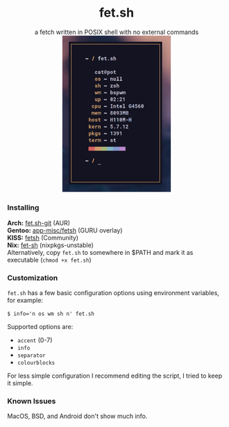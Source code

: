 <div align="center">
<h1>fet.sh</h1>
a fetch written in POSIX shell with no external commands
<br>
<img src="screenshot.png" width="250px">
</div>

### Installing
**Arch:** [fet.sh-git](https://aur.archlinux.org/packages/fet.sh-git) (AUR)  
**Gentoo:** [app-misc/fetsh](https://gpo.zugaina.org/Overlays/guru/app-misc/fetsh) (GURU overlay)  
**KISS:** [fetsh](https://github.com/kisslinux/community/tree/master/community/fetsh) (Community)  
**Nix:** [fet-sh](https://search.nixos.org/packages?show=fet-sh&query=fet-sh&channel=unstable) (nixpkgs-unstable)  
Alternatively, copy `fet.sh` to somewhere in $PATH and mark it as executable (`chmod +x fet.sh`)

### Customization
`fet.sh` has a few basic configuration options using environment variables, for example:
```
$ info='n os wm sh n' fet.sh
```
Supported options are:
- `accent` (0-7)
- `info`
- `separator`
- `colourblocks`

For less simple configuration I recommend editing the script, I tried to keep it simple.

### Known Issues
MacOS, BSD, and Android don't show much info.
